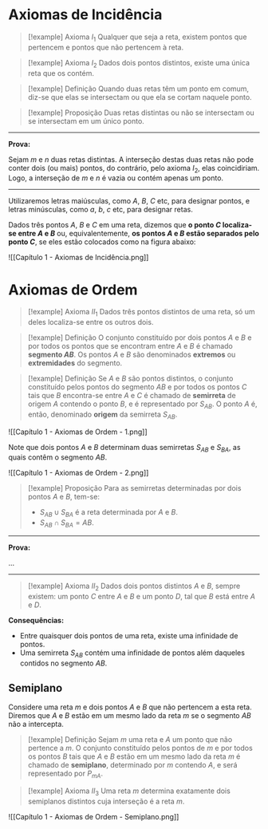 # Axiomas de Incidência

> [!example] Axioma $I_1$
> Qualquer que seja a reta, existem pontos que pertencem e pontos que não pertencem à reta.

> [!example] Axioma $I_2$
> Dados dois pontos distintos, existe uma única reta que os contém.

> [!example] Definição
> Quando duas retas têm um ponto em comum, diz-se que elas se intersectam ou que ela se cortam naquele ponto.

> [!example] Proposição
> Duas retas distintas ou não se intersectam ou se intersectam em um único ponto.

---

**Prova:**

Sejam $m$ e $n$ duas retas distintas. A interseção destas duas retas não pode conter dois (ou mais) pontos, do contrário, pelo axioma $I_2$, elas coincidiriam. Logo, a interseção de $m$ e $n$ é vazia ou contém apenas um ponto.

---

Utilizaremos letras maiúsculas, como $A$, $B$, $C$ etc, para designar pontos, e letras minúsculas, como $a$, $b$, $c$ etc, para designar retas.

Dados três pontos $A$, $B$ e $C$ em uma reta, dizemos que **o ponto $C$ localiza-se entre $A$ e $B$** ou, equivalentemente, **os pontos $A$ e $B$ estão separados pelo ponto $C$**, se eles estão colocados como na figura abaixo:

![[Capítulo 1 - Axiomas de Incidência.png]]

# Axiomas de Ordem

> [!example] Axioma $II_1$
> Dados três pontos distintos de uma reta, só um deles localiza-se entre os outros dois.

> [!example] Definição
> O conjunto constituído por dois pontos $A$ e $B$ e por todos os pontos que se encontram entre $A$ e $B$ é chamado **segmento $AB$**. Os pontos $A$ e $B$ são denominados **extremos** ou **extremidades** do segmento.

> [!example] Definição
> Se $A$ e $B$ são pontos distintos, o conjunto constituído pelos pontos do segmento $AB$ e por todos os pontos $C$ tais que $B$ encontra-se entre $A$ e $C$ é chamado de **semirreta** de origem $A$ contendo o ponto $B$, e é representado por $S_{AB}$. O ponto $A$ é, então, denominado **origem** da semirreta $S_{AB}$.

![[Capítulo 1 - Axiomas de Ordem - 1.png]]

Note que dois pontos $A$ e $B$ determinam duas semirretas $S_{AB}$ e $S_{BA}$, as quais contêm o segmento $AB$.

![[Capítulo 1 - Axiomas de Ordem - 2.png]]

> [!example] Proposição
> Para as semirretas determinadas por dois pontos $A$ e $B$, tem-se:
> - $S_{AB} \cup S_{BA}$ é a reta determinada por $A$ e $B$.
> - $S_{AB} \cap S_{BA} = AB$.

---

**Prova:**

...

---

> [!example] Axioma $II_2$
> Dados dois pontos distintos $A$ e $B$, sempre existem: um ponto $C$ entre $A$ e $B$ e um ponto $D$, tal que $B$ está entre $A$ e $D$.

**Consequências:**

- Entre quaisquer dois pontos de uma reta, existe uma infinidade de pontos.
- Uma semirreta $S_{AB}$ contém uma infinidade de pontos além daqueles contidos no segmento $AB$.

## Semiplano

Considere uma reta $m$ e dois pontos $A$ e $B$ que não pertencem a esta reta. Diremos que $A$ e $B$ estão em um mesmo lado da reta $m$ se o segmento $AB$ não a intercepta.

> [!example] Definição
> Sejam $m$ uma reta e $A$ um ponto que não pertence a $m$. O conjunto constituído pelos pontos de $m$ e por todos os pontos $B$ tais que $A$ e $B$ estão em um mesmo lado da reta $m$ é chamado de **semiplano**, determinado por $m$ contendo $A$, e será representado por $P_{mA}$.

> [!example] Axioma $II_3$
> Uma reta $m$ determina exatamente dois semiplanos distintos cuja interseção é a reta $m$.

![[Capítulo 1 - Axiomas de Ordem - Semiplano.png]]
